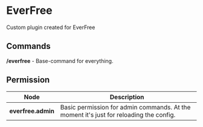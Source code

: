 # EverFree
Custom plugin created for EverFree

## Commands
**/everfree** - Base-command for everything.
  
  
## Permission
|Node|Description|
:---:|---
|**everfree.admin**|Basic permission for admin commands. At the moment it's just for reloading the config.
